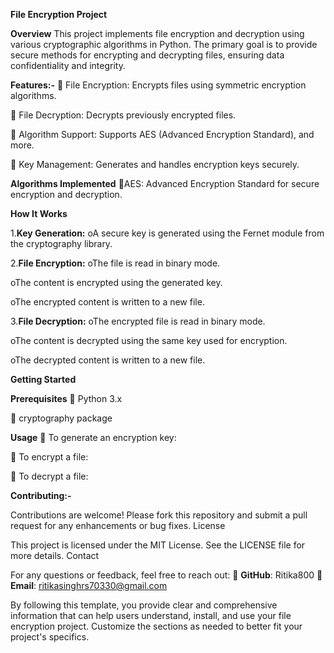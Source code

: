 **File Encryption Project**

**Overview**
This project implements file encryption and decryption using various cryptographic algorithms in Python. The primary goal is to provide secure methods for encrypting and decrypting files, ensuring data confidentiality and integrity.

**Features:-**
 File Encryption: Encrypts files using symmetric encryption algorithms.

 File Decryption: Decrypts previously encrypted files.

 Algorithm Support: Supports AES (Advanced Encryption Standard), and more.

 Key Management: Generates and handles encryption keys securely.

**Algorithms Implemented**
AES: Advanced Encryption Standard for secure encryption and decryption.

**How It Works**

1.**Key Generation:**
oA secure key is generated using the Fernet module from the cryptography library.

2.**File Encryption:**
oThe file is read in binary mode.

oThe content is encrypted using the generated key.

oThe encrypted content is written to a new file.

3.**File Decryption:**
oThe encrypted file is read in binary mode.

oThe content is decrypted using the same key used for encryption.

oThe decrypted content is written to a new file.

**Getting Started**

**Prerequisites**
 Python 3.x

 cryptography package

**Usage**
 To generate an encryption key:

 To encrypt a file:

 To decrypt a file:

**Contributing:-**

Contributions are welcome! Please fork this repository and submit a pull request for any enhancements or bug fixes.
License

This project is licensed under the MIT License. See the LICENSE file for more details.
Contact

For any questions or feedback, feel free to reach out:
 **GitHub**: Ritika800
 **Email**: ritikasinghrs70330@gmail.com

By following this template, you provide clear and comprehensive information that can help users understand, install, and use your file encryption project. Customize the sections as needed to better fit your project's specifics.
